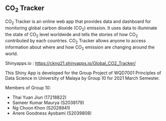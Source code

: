 ## CO<sub>2</sub> Tracker

CO<sub>2</sub> Tracker is an online web app that provides data and dashboard for monitoring global carbon dioxide (CO<sub>2</sub>) emission. It uses data to illuminate the state of CO<sub>2</sub> level worldwide and tells the stories of how CO<sub>2</sub> contributed by each countries. CO<sub>2</sub> Tracker allows anyone to access information about where and how CO<sub>2</sub> emission are changing around the world.

Shinyapps.io : https://ckng21.shinyapps.io/Global_CO2_Tracker/

This Shiny App is developed for the Group Project of WQD7001 Principles of Data Science in University of Malaya by Group 10 for 2021 March Semester.

Members of Group 10:
- Thai Yuan Jiun (17218822)
- Sameer Kumar Maurya (S2038179)
- Ng Choon Khon (S2028941)
- Anere Goodness Ayobami (S2039808)
